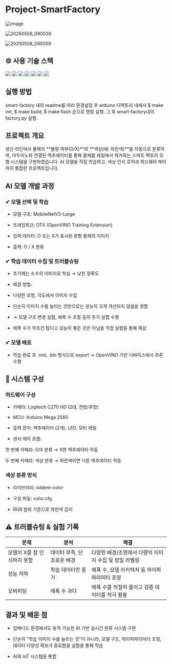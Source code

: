 # Project-SmartFactory

![image](https://github.com/user-attachments/assets/dd5ef29f-0fd9-4608-bd37-edbe52ff2812)

![20250508_090039](https://github.com/user-attachments/assets/23c348de-7685-4770-a19a-71248c354326)

![20250508_090059](https://github.com/user-attachments/assets/bd1d6951-a3c7-4b2a-a308-2f9730dd5610)


## ⚙️ 사용 기술 스택

<p align="left">
  <img src="https://img.shields.io/badge/Python-3776AB?style=for-the-badge&logo=python&logoColor=white"/>
  <img src="https://img.shields.io/badge/OpenVINO-0099CC?style=for-the-badge&logo=intel&logoColor=white"/>
  <img src="https://img.shields.io/badge/MobileNetV3-4479A1?style=for-the-badge&logo=tensorflow&logoColor=white"/>
  <img src="https://img.shields.io/badge/OTX-FF6F00?style=for-the-badge&logo=openvino&logoColor=white"/>
  <img src="https://img.shields.io/badge/Arduino-00979D?style=for-the-badge&logo=arduino&logoColor=white"/>
  <img src="https://img.shields.io/badge/Logitech%20C270%20HD-C92228?style=for-the-badge&logo=logitech&logoColor=white"/>
  <img src="https://img.shields.io/badge/iotdem--color-00B8D4?style=for-the-badge&logo=palette&logoColor=white"/>
</p>

## 실행 방법
smart-factory 내의 readme를 따라 환경설정 후 arduino 디렉토리 내에서 $ make init, $ make build, $ make flash 순으로 명령 실행.
그 후 smart-factory내의 factory.py 실행.

## 프로젝트 개요

생산 라인에서 물체의 **불량 여부(O/X)**와 **색상(예: 파란색)**을 자동으로 분류하여, 아두이노와 연결된 액추에이터를 통해 물체를 레일에서 제거하는 스마트 팩토리 모형 시스템을 구현하였습니다. AI 모델을 직접 학습하고, 색상 인식 로직과 하드웨어 제어까지 통합한 프로젝트입니다.

## AI 모델 개발 과정

### ✔ 모델 선택 및 학습
* 모델 구조: MobileNetV3-Large

* 프레임워크: OTX (OpenVINO Training Extension)

* 입력 데이터: O 또는 X가 표시된 원형 물체의 이미지

* 출력: O / X 분류

### ✔ 학습 데이터 수집 및 트러블슈팅

* 초기에는 소수의 이미지로 학습 → 낮은 정확도
* 해결 방법:

* 다양한 조명, 각도에서 이미지 수집

* 단순히 이미지 수를 늘리는 것만으로는 성능이 크게 개선되지 않음을 경험

* → 모델 구조 변경 실험, 에폭 수 조절 등의 추가 실험 수행

* 에폭 수가 무조건 많다고 성능이 좋은 것은 아님을 직접 실험을 통해 체감

### ✔ 모델 배포
* 학습 완료 후 .xml, .bin 형식으로 export → OpenVINO 기반 디바이스에서 추론 수행

## 🎥 시스템 구성
### 하드웨어 구성
* 카메라: Logitech C270 HD (2대, 전방/후방)

* MCU: Arduino Mega 2560

* 출력 장치: 액추에이터 (2개), LED, 모터 레일

* 센서 제어 흐름:

첫 번째 카메라: O/X 분류 → X면 액추에이터 작동

두 번째 카메라: 색상 분류 → 파란색이면 다른 액추에이터 작동

### 색상 분류 방식
* 라이브러리: iotdem-color

* 구성 파일: color.cfg

* RGB 범위 기준으로 파란색 감지

## ⚠ 트러블슈팅 & 실험 기록
| 문제 | 분석 | 해결 |
|----|----|----|
| 모델이 X를 잘 인식하지 못함 |	데이터 부족, 단조로운 배경 | 다양한 배경/조명에서 다량의 이미지 수집 및 정밀 라벨링 |
| 성능 저하 | 학습 데이터만 증가 | 에폭 수, 모델 아키텍처 등 하이퍼파라미터 조정 |
| 오버피팅 | 에폭 수 과다 |	에폭 수를 적절히 줄이고 검증 데이터를 적극 활용 |

## 결과 및 배운 점
* 임베디드 환경에서도 동작 가능한 AI 기반 실시간 분류 시스템 구현

* 단순히 "학습 이미지 수를 늘리는 것"이 아니라, 모델 구조, 하이퍼파라미터 조정, 데이터 다양성 확보가 중요함을 실험을 통해 학습

* AI와 IoT 시스템을 통합



